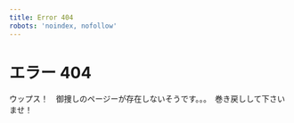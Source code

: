 ```yaml
---
title: Error 404
robots: 'noindex, nofollow'
---
```

# エラー 404

ウップス！　御捜しのページーが存在しないそうです。。。　巻き戻しして下さいませ！